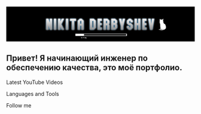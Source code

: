 ![Header](https://github.com/Nickita119/Nickita119/blob/main/assets/header.png)

## Привет! Я начинающий инженер по обеспечению качества, это моё портфолио.

Latest YouTube Videos

Languages and Tools

Follow me